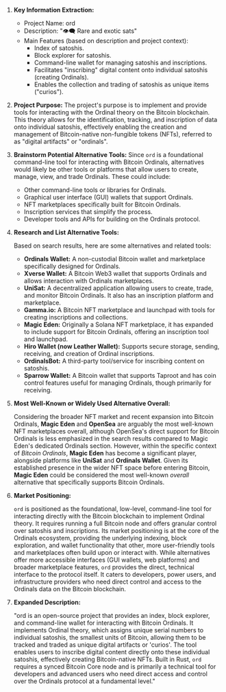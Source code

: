 1.  **Key Information Extraction:**
    *   Project Name: ord
    *   Description: "👁️‍🗨️ Rare and exotic sats"
    *   Main Features (based on description and project context):
        *   Index of satoshis.
        *   Block explorer for satoshis.
        *   Command-line wallet for managing satoshis and inscriptions.
        *   Facilitates "inscribing" digital content onto individual satoshis (creating Ordinals).
        *   Enables the collection and trading of satoshis as unique items ("curios").

2.  **Project Purpose:**
    The project's purpose is to implement and provide tools for interacting with the Ordinal theory on the Bitcoin blockchain. This theory allows for the identification, tracking, and inscription of data onto individual satoshis, effectively enabling the creation and management of Bitcoin-native non-fungible tokens (NFTs), referred to as "digital artifacts" or "ordinals".

3.  **Brainstorm Potential Alternative Tools:**
    Since `ord` is a foundational command-line tool for interacting with Bitcoin Ordinals, alternatives would likely be other tools or platforms that allow users to create, manage, view, and trade Ordinals. These could include:
    *   Other command-line tools or libraries for Ordinals.
    *   Graphical user interface (GUI) wallets that support Ordinals.
    *   NFT marketplaces specifically built for Bitcoin Ordinals.
    *   Inscription services that simplify the process.
    *   Developer tools and APIs for building on the Ordinals protocol.

4.  **Research and List Alternative Tools:**

    Based on search results, here are some alternatives and related tools:

    *   **Ordinals Wallet:** A non-custodial Bitcoin wallet and marketplace specifically designed for Ordinals.
    *   **Xverse Wallet:** A Bitcoin Web3 wallet that supports Ordinals and allows interaction with Ordinals marketplaces.
    *   **UniSat:** A decentralized application allowing users to create, trade, and monitor Bitcoin Ordinals. It also has an inscription platform and marketplace.
    *   **Gamma.io:** A Bitcoin NFT marketplace and launchpad with tools for creating inscriptions and collections.
    *   **Magic Eden:** Originally a Solana NFT marketplace, it has expanded to include support for Bitcoin Ordinals, offering an inscription tool and launchpad.
    *   **Hiro Wallet (now Leather Wallet):** Supports secure storage, sending, receiving, and creation of Ordinal inscriptions.
    *   **OrdinalsBot:** A third-party tool/service for inscribing content on satoshis.
    *   **Sparrow Wallet:** A Bitcoin wallet that supports Taproot and has coin control features useful for managing Ordinals, though primarily for receiving.

5.  **Most Well-Known or Widely Used Alternative Overall:**

    Considering the broader NFT market and recent expansion into Bitcoin Ordinals, **Magic Eden** and **OpenSea** are arguably the most well-known NFT marketplaces overall, although OpenSea's direct support for Bitcoin Ordinals is less emphasized in the search results compared to Magic Eden's dedicated Ordinals section. However, within the specific context of *Bitcoin Ordinals*, **Magic Eden** has become a significant player, alongside platforms like **UniSat** and **Ordinals Wallet**. Given its established presence in the wider NFT space before entering Bitcoin, **Magic Eden** could be considered the most well-known *overall* alternative that specifically supports Bitcoin Ordinals.

6.  **Market Positioning:**

    `ord` is positioned as the foundational, low-level, command-line tool for interacting directly with the Bitcoin blockchain to implement Ordinal theory. It requires running a full Bitcoin node and offers granular control over satoshis and inscriptions. Its market positioning is at the core of the Ordinals ecosystem, providing the underlying indexing, block exploration, and wallet functionality that other, more user-friendly tools and marketplaces often build upon or interact with. While alternatives offer more accessible interfaces (GUI wallets, web platforms) and broader marketplace features, `ord` provides the direct, technical interface to the protocol itself. It caters to developers, power users, and infrastructure providers who need direct control and access to the Ordinals data on the Bitcoin blockchain.

7.  **Expanded Description:**

    "ord is an open-source project that provides an index, block explorer, and command-line wallet for interacting with Bitcoin Ordinals. It implements Ordinal theory, which assigns unique serial numbers to individual satoshis, the smallest units of Bitcoin, allowing them to be tracked and traded as unique digital artifacts or 'curios'. The tool enables users to inscribe digital content directly onto these individual satoshis, effectively creating Bitcoin-native NFTs. Built in Rust, `ord` requires a synced Bitcoin Core node and is primarily a technical tool for developers and advanced users who need direct access and control over the Ordinals protocol at a fundamental level."